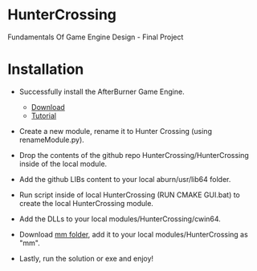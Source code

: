 # HunterCrossing
Fundamentals Of Game Engine Design - Final Project

# Installation

* Successfully install the AfterBurner Game Engine.
  * [Download](https://www.dropbox.com/s/yhaosl3cshlvshv/repo_distro.7z?dl=0)
  * [Tutorial](https://youtu.be/hPGZf2dHSG0)
* Create a new module, rename it to Hunter Crossing (using renameModule.py).
* Drop the contents of the github repo HunterCrossing/HunterCrossing inside of the local module.
* Add the github LIBs content to your local aburn/usr/lib64 folder.
* Run script inside of local HunterCrossing (RUN CMAKE GUI.bat) to create the local HunterCrossing module.
* Add the DLLs to your local modules/HunterCrossing/cwin64.
* Download [mm folder](https://www.dropbox.com/scl/fi/slluh4cyugwo9b7oq6qfp/mm.zip?rlkey=nt227wnny0ieu0s68op9hb8ku&st=5pz02mb1&dl=0), add it to your local modules/HunterCrossing as "mm".

* Lastly, run the solution or exe and enjoy!
